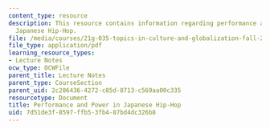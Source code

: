 ```yaml
---
content_type: resource
description: This resource contains information regarding performance and power in
  Japanese Hip-Hop.
file: /media/courses/21g-035-topics-in-culture-and-globalization-fall-2003/7d51de3f8597ffb53fb487bd4dc326b8_MIT21G_035F03_l08.pdf
file_type: application/pdf
learning_resource_types:
- Lecture Notes
ocw_type: OCWFile
parent_title: Lecture Notes
parent_type: CourseSection
parent_uid: 2c206436-4272-c85d-8713-c569aa00c335
resourcetype: Document
title: Performance and Power in Japanese Hip-Hop
uid: 7d51de3f-8597-ffb5-3fb4-87bd4dc326b8
---
```

